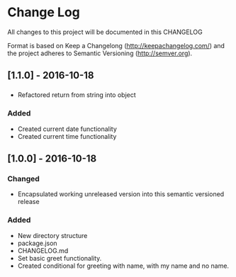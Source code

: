 # Change Log
All changes to this project will be documented in this CHANGELOG

Format is based on Keep a Changelong (http://keepachangelog.com/) and the project adheres to Semantic Versioning (http://semver.org).


## [1.1.0] - 2016-10-18
###
- Refactored return from string into object

### Added
- Created current date functionality
- Created current time functionality


## [1.0.0] - 2016-10-18
### Changed
- Encapsulated working unreleased version into this semantic versioned release

### Added
- New directory structure
- package.json
- CHANGELOG.md
- Set basic greet functionality.
- Created conditional for greeting with name, with my name and no name.
